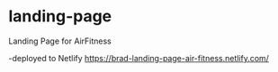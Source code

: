 # landing-page
Landing Page for AirFitness

-deployed to Netlify 
https://brad-landing-page-air-fitness.netlify.com/